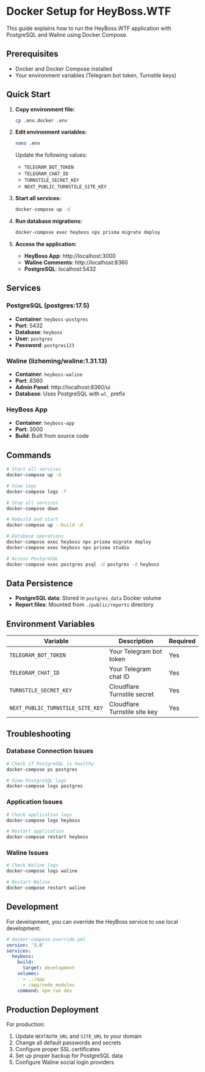 # Docker Setup for HeyBoss.WTF

This guide explains how to run the HeyBoss.WTF application with PostgreSQL and Waline using Docker Compose.

## Prerequisites

- Docker and Docker Compose installed
- Your environment variables (Telegram bot token, Turnstile keys)

## Quick Start

1. **Copy environment file:**
   ```bash
   cp .env.docker .env
   ```

2. **Edit environment variables:**
   ```bash
   nano .env
   ```
   Update the following values:
   - `TELEGRAM_BOT_TOKEN`
   - `TELEGRAM_CHAT_ID`
   - `TURNSTILE_SECRET_KEY`
   - `NEXT_PUBLIC_TURNSTILE_SITE_KEY`

3. **Start all services:**
   ```bash
   docker-compose up -d
   ```

4. **Run database migrations:**
   ```bash
   docker-compose exec heyboss npx prisma migrate deploy
   ```

5. **Access the application:**
   - **HeyBoss App**: http://localhost:3000
   - **Waline Comments**: http://localhost:8360
   - **PostgreSQL**: localhost:5432

## Services

### PostgreSQL (postgres:17.5)
- **Container**: `heyboss-postgres`
- **Port**: 5432
- **Database**: `heyboss`
- **User**: `postgres`
- **Password**: `postgres123`

### Waline (lizheming/waline:1.31.13)
- **Container**: `heyboss-waline`
- **Port**: 8360
- **Admin Panel**: http://localhost:8360/ui
- **Database**: Uses PostgreSQL with `wl_` prefix

### HeyBoss App
- **Container**: `heyboss-app`
- **Port**: 3000
- **Build**: Built from source code

## Commands

```bash
# Start all services
docker-compose up -d

# View logs
docker-compose logs -f

# Stop all services
docker-compose down

# Rebuild and start
docker-compose up --build -d

# Database operations
docker-compose exec heyboss npx prisma migrate deploy
docker-compose exec heyboss npx prisma studio

# Access PostgreSQL
docker-compose exec postgres psql -U postgres -d heyboss
```

## Data Persistence

- **PostgreSQL data**: Stored in `postgres_data` Docker volume
- **Report files**: Mounted from `./public/reports` directory

## Environment Variables

| Variable | Description | Required |
|----------|-------------|----------|
| `TELEGRAM_BOT_TOKEN` | Your Telegram bot token | Yes |
| `TELEGRAM_CHAT_ID` | Your Telegram chat ID | Yes |
| `TURNSTILE_SECRET_KEY` | Cloudflare Turnstile secret | Yes |
| `NEXT_PUBLIC_TURNSTILE_SITE_KEY` | Cloudflare Turnstile site key | Yes |

## Troubleshooting

### Database Connection Issues
```bash
# Check if PostgreSQL is healthy
docker-compose ps postgres

# View PostgreSQL logs
docker-compose logs postgres
```

### Application Issues
```bash
# Check application logs
docker-compose logs heyboss

# Restart application
docker-compose restart heyboss
```

### Waline Issues
```bash
# Check Waline logs
docker-compose logs waline

# Restart Waline
docker-compose restart waline
```

## Development

For development, you can override the HeyBoss service to use local development:

```yaml
# docker-compose.override.yml
version: '3.8'
services:
  heyboss:
    build:
      target: development
    volumes:
      - .:/app
      - /app/node_modules
    command: npm run dev
```

## Production Deployment

For production:

1. Update `NEXTAUTH_URL` and `SITE_URL` to your domain
2. Change all default passwords and secrets
3. Configure proper SSL certificates
4. Set up proper backup for PostgreSQL data
5. Configure Waline social login providers